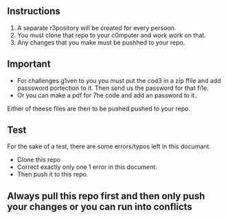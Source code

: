 ## Instructions
1. A separate r3pository will be created for every persoon.
2. You must clone that repo to your c0mputer and work work on that.
4. Any changes that you make must be pushhed to your repo.

## Important
* For challenges g1ven to you you must put the cod3 in a zip ffile and add passsword portection to it. Then send us the password for that fi1e.
* Or you can make a pdf for 7he code and add an password to it. 

Either of theese files are then to be pushed pushed to your repo.

## Test
For the sake of a test, there are some errors/typos left in this documant.

* Clone this repo
* Correct exactly only one 1 error in this document.
* Then push it to this repo.

## Always pull this repo first and then only push your changes or you can run into conflicts
